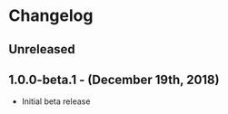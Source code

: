 Changelog
=========

Unreleased
----------

1.0.0-beta.1 - (December 19th, 2018)
------------------------------------
* Initial beta release